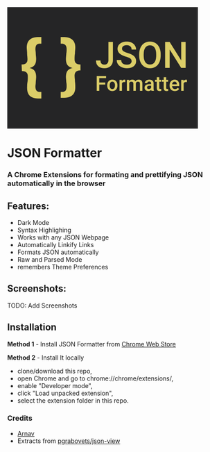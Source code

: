 <img alt="JSON Formatter" src="https://github.com/arnav-kr/json-formatter/blob/main/images/banners/promo_tile_sm.png?raw=true" align="center">

# JSON Formatter

### A Chrome Extensions for formating and prettifying JSON automatically in the browser

## Features:
* Dark Mode
* Syntax Highlighing
* Works with any JSON Webpage
* Automatically Linkify Links
* Formats JSON automatically
* Raw and Parsed Mode
* remembers Theme Preferences

## Screenshots:

TODO: Add Screenshots

## Installation

**Method 1** - Install JSON Formatter from [Chrome Web Store]()

**Method 2** - Install It locally
* clone/download this repo,
* open Chrome and go to chrome://chrome/extensions/,
* enable "Developer mode",
* click "Load unpacked extension",
* select the extension folder in this repo.

### Credits

* [Arnav](https://githb.com/arnav-kr)
* Extracts from [pgrabovets/json-view](https://github.com/pgrabovets/json-view)
